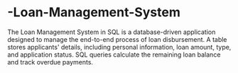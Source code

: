 # -Loan-Management-System
The Loan Management System in SQL is a database-driven application designed to  manage the end-to-end process of loan disbursement. A table stores applicants' details,  including personal information, loan amount, type, and application status. SQL queries  calculate the remaining loan balance and track overdue payments.
